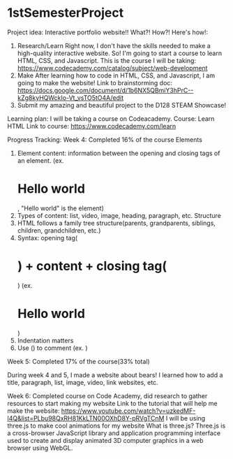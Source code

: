 # 1stSemesterProject

Project idea: Interactive portfolio website!!
What?! How?! Here's how!:
1. Research/Learn
   Right now, I don't have the skills needed to make a high-quality interactive website.
   So! I'm going to start a course to learn HTML, CSS, and Javascript.
   This is the course I will be taking: https://www.codecademy.com/catalog/subject/web-development
2. Make
   After learning how to code in HTML, CSS, and Javascript, I am going to make the website!
   Link to brainstorming doc: https://docs.google.com/document/d/1b6NX5QBmiY3hPrC--kZg8kyHQWckIo-Vt_vsTO5tO4A/edit
3. Submit my amazing and beautiful project to the D128 STEAM Showcase!

Learning plan: I will be taking a course on Codeacademy.
Course: Learn HTML
Link to course: https://www.codecademy.com/learn

Progress Tracking:
Week 4: Completed 16% of the course
   Elements
   1. Element content: information between the opening and closing tags of an element. (ex. <h1>Hello world</h1>, "Hello world" is the element)
   2. Types of content: list, video, image, heading, paragraph, etc.
   Structure
   1. HTML follows a family tree structure(parents, grandparents, siblings, children, grandchildren, etc.)
   2. Syntax: opening tag(<h1>) + content + closing tag(</h1>) (ex. <h1>Hello world</h1>)
   3. Indentation matters
   4. Use (<!--) and (-->) to comment (ex. <!--hi-->)

Week 5: Completed 17% of the course(33% total)

During week 4 and 5, I made a website about bears! I learned how to add a title, paragraph, list, image, video, link websites, etc.


Week 6: Completed course on Code Academy, did research to gather resources to start making my website
Link to the tutorial that will help me make the website: https://www.youtube.com/watch?v=uzkedMF-l4Q&list=PLbu98QxRH81KkLTN00OXhD8Y-pRVgTCnM
I will be using three.js to make cool animations for my website
What is three.js? Three.js is a cross-browser JavaScript library and application programming interface used to create and display animated 3D computer graphics in a web browser using WebGL.
